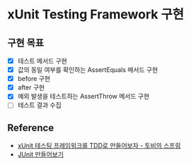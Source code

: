 # xUnit Testing Framework 구현

## 구현 목표
- [X] 테스트 메서드 구현
- [X] 값의 동일 여부를 확인하는 AssertEquals 메서드 구현
- [X] before 구현
- [X] after 구현
- [X] 예외 발생을 테스트하는 AssertThrow 메서드 구현
- [ ] 테스트 결과 수집

## Reference
- [xUnit 테스팅 프레임워크를 TDD로 만들어보자 - 토비의 스프링](https://www.youtube.com/watch?v=tdKFZcZSJmg&t=3707s)
- [JUnit 만들어보기](https://jojoldu.tistory.com/231)
